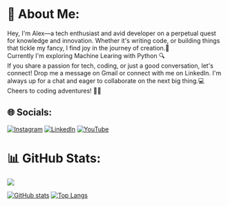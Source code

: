 # 💫 About Me:
Hey, I'm Alex—a tech enthusiast and avid developer on a perpetual quest for knowledge and innovation. Whether it's writing code, or building things that tickle my fancy, I find joy in the journey of creation.🚀 <br>Currently I'm exploring Machine Learing with Python 🔍<br>If you share a passion for tech, coding, or just a good conversation, let's connect!  Drop me a message on Gmail or connect with me on LinkedIn. I'm always up for a chat and eager to collaborate on the next big thing.💻  <br>Cheers to coding adventures! 🚀✨


## 🌐 Socials:
[![Instagram](https://img.shields.io/badge/Instagram-%23E4405F.svg?logo=Instagram&logoColor=white)](https://instagram.com/_a.l_x_.x_) [![LinkedIn](https://img.shields.io/badge/LinkedIn-%230077B5.svg?logo=linkedin&logoColor=white)](https://linkedin.com/in/alex-mathew-7951a0256) [![YouTube](https://img.shields.io/badge/YouTube-%23FF0000.svg?logo=YouTube&logoColor=white)](https://youtube.com/@alexmathew526)<br>


# 📊 GitHub Stats:
![](https://github-readme-streak-stats.herokuapp.com/?user=mathewalex806&theme=dark&hide_border=true)<br/>


[![GitHub stats](https://github-readme-stats-olcd.vercel.app/api?username=mathewalex806&show_icons=true&theme=dark&card_width=400&hide_title=true&hide_border=true)](https://github.com/mathewalex806)  [![Top Langs](https://github-readme-stats-olcd.vercel.app/api/top-langs/?username=mathewalex806&layout=compact&exclude_repo=mathewalex806.github.io&card_width=350&theme=dark&hide_border=true)](https://github.com/mathewalex806)
